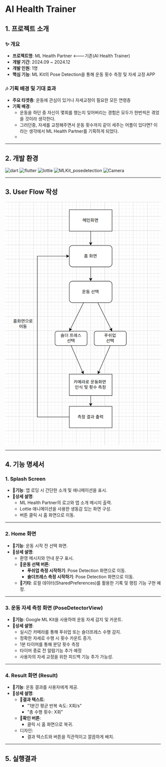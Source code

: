 # AI Health Trainer

## 1. 프로젝트 소개

### ✨ 개요
- **프로젝트명**: ML Health Partner <---기존(AI Health Trainer)
- **개발 기간**: 2024.09 ~ 2024.12
- **개발 인원**: 1명
- **핵심 기능**: ML Kit의 Pose Detection을 통해 운동 횟수 측정 및 자세 교정 APP

### 🎶 기획 배경 및 기대 효과
- **주요 타겟층**: 운동에 관심이 있거나 자세교정이 필요한 모든 연령층
- **기획 배경**: 
  - 운동을 하던 중 자신이 몇회를 했는지 잊어버리는 경험은 모두가 한번씩은 겪었을 것이라 생각한다.
  - 그러던중, 자세를 교정해주면서 운동 횟수까지 같이 세주는 어플이 있다면? 이라는 생각에서 ML Health Partner를 기획하게 되었다.
  - 

---

## 2. 개발 환경
![dart](https://camo.githubusercontent.com/5551027c475436787a16caa68a92fc97e7c228ff5809fb362f9d0a9f61acc313/68747470733a2f2f696d672e736869656c64732e696f2f62616467652f646172742d3335373845353f7374796c653d666f722d7468652d6261646765266c6f676f3d64617274266c6f676f436f6c6f723d7768697465)
![flutter](https://camo.githubusercontent.com/2d9ab5fefe8cc171f36de08ff897c2e03b48f46ad43e22278557ee9953132f26/68747470733a2f2f696d672e736869656c64732e696f2f62616467652f466c75747465722d3036423644343f7374796c653d666f722d7468652d6261646765266c6f676f3d466c7574746572266c6f676f436f6c6f723d7768697465)
![lottie](https://img.shields.io/badge/lottie-red)
![MLKit_posedetection](https://img.shields.io/badge/MLKit-pose--detection-blue)
![Camera](https://img.shields.io/badge/Android-Camera-green)

---

## 3. User Flow 작성

![userflow](https://github.com/goonerpark/AI_health_trainer/blob/main/%EC%9C%A0%EC%A0%80%ED%94%8C%EB%A1%9C%EC%9A%B0.png)

---

## 4. 기능 명세서

### 1. Splash Screen
- **🥇기능**: 앱 로딩 시 간단한 소개 및 애니메이션을 표시.
- **🥈상세 설명**:
  - ML Health Partner의 로고와 앱 소개 메시지 출력.
  - Lottie 애니메이션을 사용한 생동감 있는 화면 구성.
  - 버튼 클릭 시 홈 화면으로 이동.

---

### 2. Home 화면
- **🥇기능**: 운동 시작 전 선택 화면.
- **🥈상세 설명**:
  - 환영 메시지와 안내 문구 표시.
  - **🥉운동 선택 버튼**:
    - **푸쉬업 측정 시작하기**: Pose Detection 화면으로 이동.
    - **숄더프레스 측정 시작하기**: Pose Detection 화면으로 이동.
  - **🥉기타**: 로컬 데이터(SharedPreferences)를 활용한 기록 및 랭킹 기능 구현 예정.

---

### 3. 운동 자세 측정 화면 (PoseDetectorView)
- **🥇기능**: Google ML Kit을 사용하여 운동 자세 감지 및 카운트.
- **🥈상세 설명**:
  - 실시간 카메라를 통해 푸쉬업 또는 숄더프레스 수행 감지.
  - 정확한 자세로 수행 시 횟수 카운트 증가.
  - 1분 타이머를 통해 분당 횟수 측정
  - 타이머 종료 전 알람기능 추가 예정
  - 사용자의 자세 교정을 위한 피드백 기능 추가 가능성.

---

### 4. Result 화면 (Result)
- **🥇기능**: 운동 결과를 사용자에게 제공.
- **🥈상세 설명**:
  - **🥉결과 텍스트**:
    - "1분간 평균 반복 속도: X회/s"
    - "총 수행 횟수: X회"
  - **🥉확인 버튼**:
    - 클릭 시 홈 화면으로 복귀.
  - 디자인:
    - 결과 텍스트와 버튼을 직관적이고 깔끔하게 배치.

---

## 5. 실행결과
